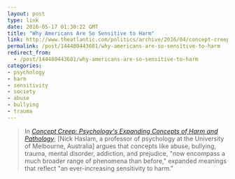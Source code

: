 ```yaml
---
layout: post
type: link
date: 2016-05-17 01:30:22 GMT
title: "Why Americans Are So Sensitive to Harm"
link: http://www.theatlantic.com/politics/archive/2016/04/concept-creep/477939/
permalink: /post/144480443681/why-americans-are-so-sensitive-to-harm
redirect_from: 
  - /post/144480443681/why-americans-are-so-sensitive-to-harm
categories:
- psychology
- harm
- sensitivity
- society
- abuse
- bullying
- trauma
---
```


<p><blockquote>In <i><a href="http://www.tandfonline.com/doi/full/10.1080/1047840X.2016.1082418">Concept Creep: Psychology's Expanding Concepts of Harm and Pathology</a></i>, [Nick Haslam, a professor of psychology at the University of Melbourne, Australia] argues that concepts like abuse, bullying, trauma, mental disorder, addiction, and prejudice, "now encompass a much broader range of phenomena than before," expanded meanings that reflect "an ever-increasing sensitivity to harm."</blockquote></p>